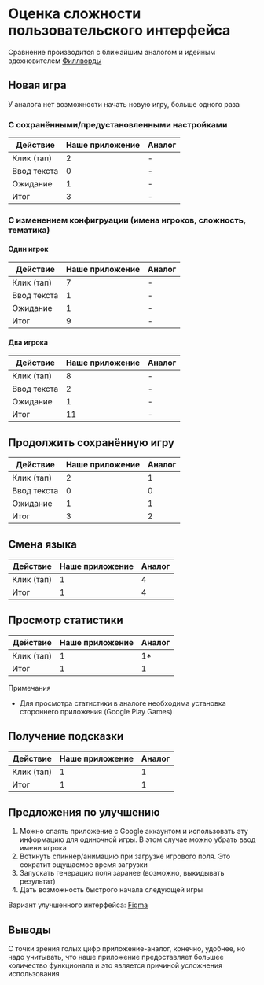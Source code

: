 # Оценка сложности пользовательского интерфейса

Сравнение производится с ближайшим аналогом и идейным вдохновителем
[Филлворды](https://play.google.com/store/apps/details?id=com.merigotech.fillwords&hl=ru)

## Новая игра

У аналога нет возможности начать новую игру, больше одного раза

### С сохранёнными/предустановленными настройками

| Действие    | Наше приложение | Аналог |
|-------------|-----------------|--------|
| Клик (тап)  | 2               | -      |
| Ввод текста | 0               | -      |
| Ожидание    | 1               | -      |
| Итог        | 3               | -      |

### С изменением конфигруации (имена игроков, сложность, тематика)

#### Один игрок

| Действие    | Наше приложение | Аналог |
|-------------|-----------------|--------|
| Клик (тап)  | 7               | -      |
| Ввод текста | 1               | -      |
| Ожидание    | 1               | -      |
| Итог        | 9               | -      |

#### Два игрока

| Действие    | Наше приложение | Аналог |
|-------------|-----------------| ------ |
| Клик (тап)  | 8               | -      |
| Ввод текста | 2               | -      |
| Ожидание    | 1               | -      |
| Итог        | 11              | -      |



## Продолжить сохранённую игру
| Действие    | Наше приложение | Аналог |
|-------------|-----------------|--------|
| Клик (тап)  | 2               | 1      |
| Ввод текста | 0               | 0      |
| Ожидание    | 1               | 1      |
| Итог        | 3               | 2      |


## Смена языка
| Действие   | Наше приложение | Аналог |
|------------|-----------------|--------|
| Клик (тап) | 1               | 4      |
| Итог       | 1               | 4      |

## Просмотр статистики

| Действие   | Наше приложение | Аналог |
|------------| --------------- |--------|
| Клик (тап) | 1               | 1*     |
| Итог       | 1               | 1      |

Примечания

* Для просмотра статистики в аналоге необходима установка стороннего приложения (Google Play Games)

## Получение подсказки
| Действие   | Наше приложение | Аналог |
|------------| --------------- |--------|
| Клик (тап) | 1               | 1      |
| Итог       | 1               | 1      |

## Предложения по улучшению
1. Можно спаять приложение с Google аккаунтом и использовать эту информацию для одиночной игры. В этом случае можно убрать ввод имени игрока
2. Воткнуть спиннер/анимацию при загрузке игрового поля. Это сократит ощущаемое время загрузки
3. Запускать генерацию поля заранее (возможно, выкидывать результат)
4. Дать возможность быстрого начала следующей игры

Вариант улучшенного интерфейса: [Figma](https://www.figma.com/file/AVlamPC5oG22Ly4qXJn1dJ/Mobile-app?node-id=204-18)

## Выводы
С точки зрения голых цифр приложение-аналог, конечно, удобнее, но надо учитывать, что наше приложение
предоставляет большее количество функционала и это является причиной усложнения использования

